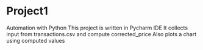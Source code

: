 # Project1
Automation with Python
This project is written in Pycharm IDE
It collects input from transactions.csv and compute corrected_price
Also plots a chart using computed values 
